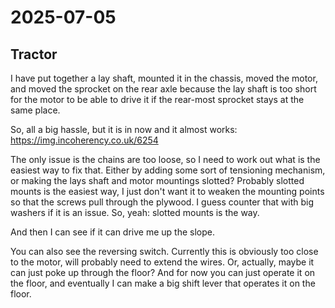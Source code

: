 # 2025-07-05

## Tractor

I have put together a lay shaft, mounted it in the chassis, moved the motor, and moved the sprocket on the rear axle
because the lay shaft is too short for the motor to be able to drive it if the rear-most sprocket stays at the same
place.

So, all a big hassle, but it is in now and it almost works: https://img.incoherency.co.uk/6254

The only issue is the chains are too loose, so I need to work out what is the easiest way to fix that. Either
by adding some sort of tensioning mechanism, or making the lays shaft and motor mountings slotted? Probably
slotted mounts is the easiest way, I just don't want it to weaken the mounting points so that the screws pull
through the plywood. I guess counter that with big washers if it is an issue. So, yeah: slotted mounts is the
way.

And then I can see if it can drive me up the slope.

You can also see the reversing switch. Currently this is obviously too close to the motor, will probably
need to extend the wires. Or, actually, maybe it can just poke up through the floor? And for now you can just
operate it on the floor, and eventually I can make a big shift lever that operates it on the floor.
